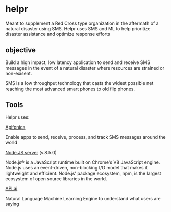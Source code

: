 # helpr

Meant to supplement a Red Cross type organization in the aftermath of a natural disaster using SMS. Helpr uses SMS and ML to help prioritize disaster assistance and optimize response efforts



## objective

Build a high impact, low latency application to send and receive SMS messages in the event of a natural disaster where resources are strained or non-exisent.

SMS is a low throughput technology that casts the widest possible net reaching the most advanced smart phones to old flip phones.

## Tools

Helpr uses:

[Apifonica](https://www.apifonica.com/)  

Enable apps to send, receive, process, and track SMS messages around the world

[Node.JS server](https://nodejs.org/en/) (v.8.5.0)  

Node.js® is a JavaScript runtime built on Chrome's V8 JavaScript engine. Node.js uses an event-driven, non-blocking I/O model that makes it lightweight and efficient. Node.js' package ecosystem, npm, is the largest ecosystem of open source libraries in the world.


[API.ai](https://api.ai)

Natural Language Machine Learning Engine to understand what users are saying
